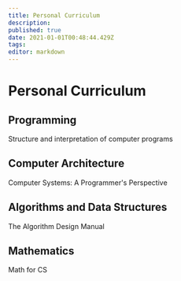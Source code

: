 ```yaml
---
title: Personal Curriculum
description: 
published: true
date: 2021-01-01T00:48:44.429Z
tags: 
editor: markdown
---
```


# Personal Curriculum

## Programming

Structure and interpretation of computer programs

## Computer Architecture
Computer Systems: A Programmer's Perspective

## Algorithms and Data Structures
The Algorithm Design Manual

## Mathematics 
Math for CS